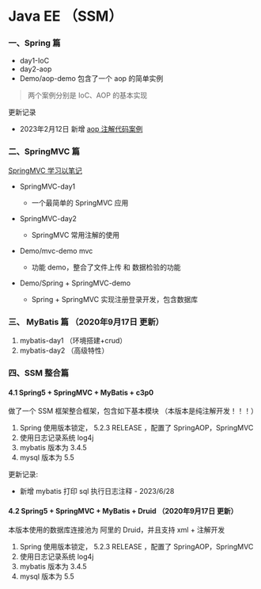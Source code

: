 # Java EE  （SSM）

### 一、Spring 篇  

- day1-IoC
- day2-aop   
- Demo/aop-demo  包含了一个 aop 的简单实例

> 两个案例分别是 IoC、AOP 的基本实现  
 
更新记录  
- 2023年2月12日 新增 [aop 注解代码案例](https://www.yuque.com/gorit/learnjava/wc4rsg/edit#THePM)


### 二、SpringMVC 篇  

[SpringMVC 学习以笔记](https://www.yuque.com/u300253/learnjava/pqqu30)

- SpringMVC-day1   
  - 一个最简单的 SpringMVC 应用
- SpringMVC-day2
  - SpringMVC 常用注解的使用

- Demo/mvc-demo  mvc 
  - 功能 demo，整合了文件上传 和 数据检验的功能  
- Demo/Spring + SpringMVC-demo
  - Spring +  SpringMVC 实现注册登录开发，包含数据库

### 三、 MyBatis 篇 （2020年9月17日 更新）
1. mybatis-day1 （环境搭建+crud）
2. mybatis-day2 （高级特性）

### 四、SSM 整合篇

#### 4.1 Spring5 + SpringMVC + MyBatis + c3p0

做了一个 SSM 框架整合框架，包含如下基本模块   （本版本是纯注解开发！！！）  

1. Spring 使用版本锁定， 5.2.3 RELEASE  ，配置了 SpringAOP，SpringMVC  
2. 使用日志记录系统 log4j      
3. mybatis 版本为 3.4.5    
4. mysql 版本为 5.5   

更新记录:

- 新增 mybatis 打印 sql 执行日志注释 - 2023/6/28

#### 4.2 Spring5 + SpringMVC + MyBatis + Druid  （2020年9月17日 更新）
本版本使用的数据库连接池为 阿里的 Druid，并且支持 xml + 注解开发 
1. Spring 使用版本锁定， 5.2.3 RELEASE  ，配置了 SpringAOP，SpringMVC  
2. 使用日志记录系统 log4j      
3. mybatis 版本为 3.4.5    
4. mysql 版本为 5.5   